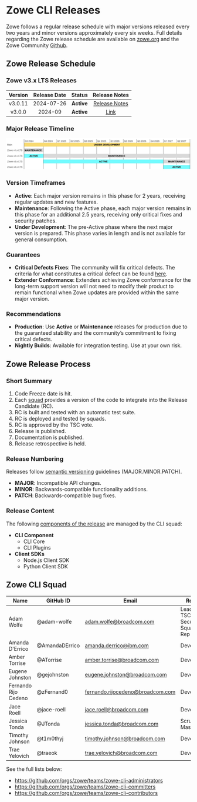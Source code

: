 # Zowe CLI Releases

Zowe follows a regular release schedule with major versions released every two years and minor versions approximately every six weeks. Full details regarding the Zowe release schedule are available on [zowe.org](https://www.zowe.org/download#timeline) and the Zowe Community [Github](https://github.com/zowe/community/blob/master/Technical-Steering-Committee/release.md).

## Zowe Release Schedule

### Zowe v3.x LTS Releases
|  Version | Release Date |  Status    | Release Notes |
|:--------:|:------------:|:----------:|:-------------:|
|  v3.0.11  | 2024-07-26 | **Active** | [Release Notes](https://docs.zowe.org/stable/whats-new/release-notes/v3_0_11) |
|  v3.0.0  | 2024-09      | **Active** | [Link](#)     |

### Major Release Timeline

![Zowe Major Releases](https://raw.githubusercontent.com/zowe/zowe.github.io/master/assets/img/major_releases.webp)

### Version Timeframes

- **Active**: Each major version remains in this phase for 2 years, receiving regular updates and new features.
- **Maintenance**: Following the Active phase, each major version remains in this phase for an additional 2.5 years, receiving only critical fixes and security patches.
- **Under Development**: The pre-Active phase where the next major version is prepared. This phase varies in length and is not available for general consumption.

### Guarantees

- **Critical Defects Fixes**: The community will fix critical defects. The criteria for what constitutes a critical defect can be found [here](https://github.com/zowe/community/blob/master/Technical-Steering-Committee/release.md#active-release).
- **Extender Conformance**: Extenders achieving Zowe conformance for the long-term support version will not need to modify their product to remain functional when Zowe updates are provided within the same major version.

### Recommendations

- **Production**: Use **Active** or **Maintenance** releases for production due to the guaranteed stability and the community’s commitment to fixing critical defects.
- **Nightly Builds**: Available for integration testing. Use at your own risk.

## Zowe Release Process

### Short Summary

1. Code Freeze date is hit.
2. Each [squad](https://github.com/zowe/community/blob/master/Technical-Steering-Committee/squads.md) provides a version of the code to integrate into the Release Candidate (RC).
3. RC is built and tested with an automatic test suite.
4. RC is deployed and tested by squads.
5. RC is approved by the TSC vote.
6. Release is published.
7. Documentation is published.
8. Release retrospective is held.

### Release Numbering

Releases follow [semantic versioning](https://semver.org/) guidelines (MAJOR.MINOR.PATCH).

- **MAJOR**: Incompatible API changes.
- **MINOR**: Backwards-compatible functionality additions.
- **PATCH**: Backwards-compatible bug fixes.

### Release Content

The following [components of the release](https://github.com/zowe/community/blob/master/Technical-Steering-Committee/release.md#release-content) are managed by the CLI squad:

- **CLI Component**
  - CLI Core
  - CLI Plugins
- **Client SDKs**
  - Node.js Client SDK
  - Python Client SDK


## Zowe CLI Squad

| Name | GitHub ID | Email | Roles |
|-|-|-|-|
| Adam Wolfe | @adam-wolfe | adam.wolfe@broadcom.com | Lead, TSC Rep, Security Squad Rep |
| Amanda D'Errico | @AmandaDErrico | amanda.derrico@ibm.com | Developer |
| Amber Torrise | @ATorrise | amber.torrise@broadcom.com | Developer |ew.harn@broadcom.com | Developer |
| Eugene Johnston | @gejohnston | eugene.johnston@broadcom.com | Developer |
| Fernando Rijo Cedeno | @zFernand0 | fernando.rijocedeno@broadcom.com | Developer |
| Jace Roell | @jace-roell | jace.roell@broadcom.com | Developer |
| Jessica Tonda | @JTonda | jessica.tonda@broadcom.com | Scrum Master |
| Timothy Johnson | @t1m0thyj | timothy.johnson@broadcom.com | Developer |
| Trae Yelovich | @traeok | trae.yelovich@broadcom.com | Developer |

See the full lists below:
- https://github.com/orgs/zowe/teams/zowe-cli-administrators
- https://github.com/orgs/zowe/teams/zowe-cli-committers
- https://github.com/orgs/zowe/teams/zowe-cli-contributors
